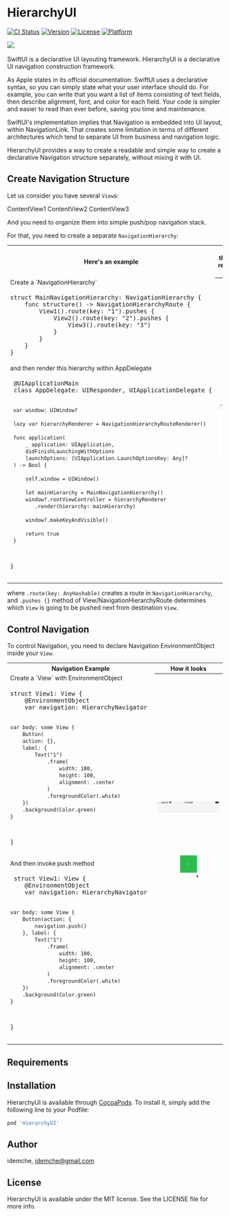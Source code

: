 # HierarchyUI

[![CI Status](https://img.shields.io/travis/idemche/HierarchyUI.svg?style=flat)](https://travis-ci.org/idemche/HierarchyUI)
[![Version](https://img.shields.io/cocoapods/v/HierarchyUI.svg?style=flat)](https://cocoapods.org/pods/HierarchyUI)
[![License](https://img.shields.io/cocoapods/l/HierarchyUI.svg?style=flat)](https://cocoapods.org/pods/HierarchyUI)
[![Platform](https://img.shields.io/cocoapods/p/HierarchyUI.svg?style=flat)](https://cocoapods.org/pods/HierarchyUI)

<a href="https://github.com/apple/swift-package-manager" alt="HierarchyUI on Swift Package Manager" title="HierarchyUI on Swift Package Manager"><img src="https://img.shields.io/badge/Swift%20Package%20Manager-compatible-brightgreen.svg" /></a>
</p>

SwiftUI is a declarative UI layouting framework.
HierarchyUI is a declarative UI navigation construction framework.

As Apple states in its official documentation:
SwiftUI uses a declarative syntax, so you can simply state what your user interface should do.
For example, you can write that you want a list of items consisting of text fields,
then describe alignment, font, and color for each field.
Your code is simpler and easier to read than ever before, saving you time and maintenance.

SwiftUI's implementation implies that Navigation is embedded into UI layout, within NavigationLink.
That creates some limitation in terms of different architectures which tend to separate UI from business
and navigation logic.

HierarchyUI provides a way to create a readable and simple way to create a declarative Navigation structure
separately, without mixing it with UI.


## Create Navigation Structure

Let us consider you have several `View`s:

ContentView1 ContentView2 ContentView3

And you need to organize them into simple push/pop navigation stack.

For that, you need to create a separate `NavigationHierarchy`:

<table>
  <tr>
    <th width="30%">Here's an example</th>
    <th width="30%">Here's the initial rendering result</th>
  </tr>
  <tr>
    <td>Create a `NavigationHierarchy`</td>
    <th rowspan="9"><img src="https://raw.githubusercontent.com/idemche/HierarchyUI/main/docs/images/1.png"></th>
  </tr>
  <tr>
    <td><div class="highlight highlight-source-swift"><pre>
struct MainNavigationHierarchy: NavigationHierarchy {
    func structure() -> NavigationHierarchyRoute {
        View1().route(key: "1").pushes {
            View2().route(key: "2").pushes {
                View3().route(key: "3")
            }
        }
    }
}
</pre></div></td>
  </tr>
  <tr>
    <td> and then render this hierarchy within AppDelegate</td>
  </tr>
  <tr>
    <td width="30%"><div class="highlight highlight-source-swift"><pre>
 @UIApplicationMain
 class AppDelegate: UIResponder, UIApplicationDelegate {
     
     var window: UIWindow?

     lazy var hierarchyRenderer = NavigationHierarchyRouteRenderer()

     func application(
         _ application: UIApplication,
         didFinishLaunchingWithOptions
         launchOptions: [UIApplication.LaunchOptionsKey: Any]?
     ) -> Bool {

         self.window = UIWindow()

         let mainHierarchy = MainNavigationHierarchy()
         window?.rootViewController = hierarchyRenderer
            .render(hierarchy: mainHierarchy)

         window?.makeKeyAndVisible()

         return true
     }
}</pre></div></td>
  </tr>
</table>

where `.route(key: AnyHashable)` creates a route in `NavigationHierarchy`, and `.pushes {}` method of
View/NavigationHierarchyRoute determines which `View` is going to be pushed next from destination `View`.

## Control Navigation

To control Navigation, you need to declare Navigation EnvironmentObject inside your `View`.

<table>
  <tr>
    <th width="30%">Navigation Example</th>
    <th width="30%">How it looks</th>
  </tr>
  <tr>
    <td>Create a `View` with EnvironmentObject</td>
    <th rowspan="9"><img src="https://github.com/idemche/HierarchyUI/blob/main/docs/images/2.gif?raw=true"></th>
  </tr>
  <tr>
    <td><div class="higghlight highlight-source-swift"><pre>
struct View1: View {    
    @EnvironmentObject
    var navigation: HierarchyNavigator
    
    var body: some View {
        Button(
        action: {},
        label: {
            Text("1")
                .frame(
                    width: 100,
                    height: 100,
                    alignment: .center
                )
                .foregroundColor(.white)
        })
        .background(Color.green)
    }
}
</pre></div></td>
  </tr>
  <tr>
    <td> And then invoke push method</td>
  </tr>
  <tr>
    <td width="30%"><div class="highlight highlight-source-swift"><pre>
 struct View1: View {
    @EnvironmentObject
    var navigation: HierarchyNavigator
    
    var body: some View {
        Button(action: {
            navigation.push()
        }, label: {
            Text("1")
                .frame(
                    width: 100,
                    height: 100,
                    alignment: .center
                )
                .foregroundColor(.white)
        })
        .background(Color.green)
    }
}</pre></div></td>
  </tr>
</table> 


## Requirements

## Installation

HierarchyUI is available through [CocoaPods](https://cocoapods.org). To install
it, simply add the following line to your Podfile:

```ruby
pod 'HierarchyUI'
```

## Author

idemche, idemche@gmail.com

## License

HierarchyUI is available under the MIT license. See the LICENSE file for more info.
